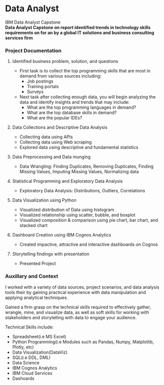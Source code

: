 # Data Analyst
IBM Data Analyst Capstone
<br>
**Data Analyst Capstone on report identified trends in technology skills requirements on for an by a global IT solutions and business consulting services firm** <br>

### Project Documentation
1. Identified business problem, solution, and questions
   - First task is to collect the top programming skills that are most in demand from various sources including:
       - Job postings
       - Training portals
       - Surveys
   - Next task after collecting enough data, you will begin analyzing the data and identify insights and trends that may include:
        - What are the top programming languages in demand?
        - What are the top database skills in demand?
        - What are the popular IDEs?

2. Data Collections and Descriptive Data Analysis
   - Collecting data using APIs
   - Collecting data using Web scraping
   - Explored data using descriptive and fundamental statistics 

3. Data Preprocessing and Data munging
   - Data Wrangling: Finding Duplicates, Removing Duplicates, Finding Missing Values, Imputing Missing Values, Normalizing data 

4. Statistical Programming and Exploratory Data Analysis
   - Exploratory Data Analysis: Distributions, Outliers, Correlations

5. Data Visualization using Python
   - Visualized distribution of Data using histogram
   - Visualized relationship using scatter, bubble, and boxplot
   - Visualized composition & comparison using pie chart, bar chart, and stacked chart

6. Dashboard Creation using IBM Cognos Analytics
   - Created impactive, attractive and interactive dashboards on Cognos

7. Storytelling findings with presentation
   - Presented Project

### Auxillary and Context
I worked with a variety of data sources, project scenarios, and data analysis tools their by gaining practical experience with data manipulation and applying analytical techniques.

Gained a firm grasp on the technical skills required to effectively gather, wrangle, mine, and visualize data, as well as soft skills for working with stakeholders and storytelling with data to engage your audience.

Technical Skills include:
- Spreadsheet(i.e MS Excel)
- Python Programming(i.e Modules such as Pandas, Numpy, Matplotlib, Plotly, etc)
- Data Visualization(DataViz)
- SQL(i.e DDL, DML)
- Data Science
- IBM Cognos Analytics
- IBM Cloud Services
- Dashoards
